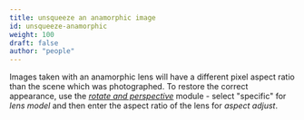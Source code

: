 ```yaml
---
title: unsqueeze an anamorphic image
id: unsqueeze-anamorphic
weight: 100
draft: false
author: "people"
---
```


Images taken with an anamorphic lens will have a different pixel
aspect ratio than the scene which was photographed.  To restore the
correct appearance, use the
[_rotate and perspective_](../module-reference/processing-modules/rotate-perspective.md)
module - select "specific" for _lens model_ and then enter the aspect
ratio of the lens for _aspect adjust_.
